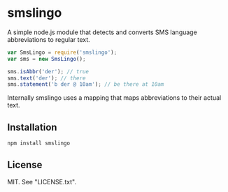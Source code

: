 # smslingo
A simple node.js module that detects and converts SMS language abbreviations to regular text.

```javascript
var SmsLingo = require('smslingo');
var sms = new SmsLingo();

sms.isAbbr('der'); // true
sms.text('der'); // there
sms.statement('b der @ 10am'); // be there at 10am
```

Internally smslingo uses a mapping that maps abbreviations to their actual text.

Installation
----
```sh
npm install smslingo
```

License
---
MIT. See "LICENSE.txt".
